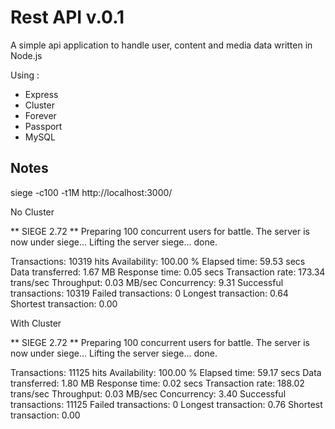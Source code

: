 Rest API v.0.1
========

A simple api application to handle user, content and media data written in Node.js


Using : 

- Express
- Cluster
- Forever
- Passport
- MySQL

Notes
----------

siege -c100 -t1M http://localhost:3000/

No Cluster 

** SIEGE 2.72
** Preparing 100 concurrent users for battle.
The server is now under siege...
Lifting the server siege...      done.

Transactions:		       10319 hits
Availability:		      100.00 %
Elapsed time:		       59.53 secs
Data transferred:	        1.67 MB
Response time:		        0.05 secs
Transaction rate:	      173.34 trans/sec
Throughput:		        0.03 MB/sec
Concurrency:		        9.31
Successful transactions:       10319
Failed transactions:	           0
Longest transaction:	        0.64
Shortest transaction:	        0.00


With Cluster

** SIEGE 2.72
** Preparing 100 concurrent users for battle.
The server is now under siege...
Lifting the server siege...      done.

Transactions:		       11125 hits
Availability:		      100.00 %
Elapsed time:		       59.17 secs
Data transferred:	        1.80 MB
Response time:		        0.02 secs
Transaction rate:	      188.02 trans/sec
Throughput:		        0.03 MB/sec
Concurrency:		        3.40
Successful transactions:       11125
Failed transactions:	           0
Longest transaction:	        0.76
Shortest transaction:	        0.00
